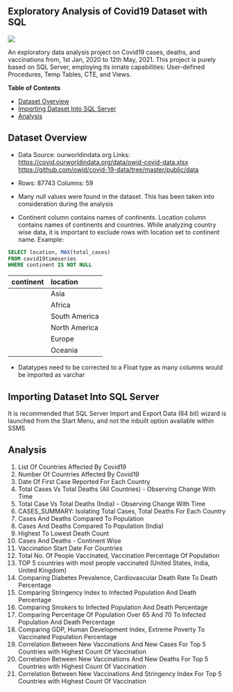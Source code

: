 ## Exploratory Analysis of Covid19 Dataset with SQL 
[![](https://img.shields.io/github/license/shine-jayakumar/Covid19-Exploratory-Analysis-With-SQL)](https://github.com/shine-jayakumar/Covid19-Exploratory-Analysis-With-SQL/blob/Master/LICENSE "![](https://img.shields.io/github/license/shine-jayakumar/Covid19-Exploratory-Analysis-With-SQL)")

An exploratory data analysis project on Covid19 cases, deaths, and vaccinations  from, 1st Jan, 2020 to 12th May, 2021.
This project is purely based on SQL Server, employing its innate capabilities: User-defined Procedures, Temp Tables, CTE, and Views.


**Table of Contents**

- [Dataset Overview](#dataset-overview "Dataset Overview")
- [Importing Dataset Into SQL Server](#Importing-Dataset-Into-SQL-Server "Importing Dataset Into SQL Server")
- [Analysis](#Analysis "Analysis")


## Dataset Overview
- Data Source: ourworldindata.org
Links:
 https://covid.ourworldindata.org/data/owid-covid-data.xlsx
 https://github.com/owid/covid-19-data/tree/master/public/data

- Rows: 87743 Columns: 59
- Many null values were found in the dataset. This has been taken into consideration during the analysis
- Continent column contains names of continents. Location column contains names of continents and countries. While analyzing country wise data, it is important to exclude rows with location set to continent name. 
Example: 
```sql
SELECT location, MAX(total_cases)
FROM covid19timeseries
WHERE continent IS NOT NULL
```

| continent  | location  |
| :------------ |:---------------
|       | Asia  |
|       | Africa      | 
|  | South America        |  
|  | North America        | 
|  | Europe        | 
|  | Oceania        |   
- Datatypes need to be corrected to a Float type as many columns would be imported as varchar

## Importing Dataset Into SQL Server
It is recommended that SQL Server Import and Export Data (64 bit) wizard is launched from the Start Menu, and not the inbuilt option available within SSMS

## Analysis
1. List Of Countries Affected By Covid19
2. Number Of Countries Affected By Covid19
3. Date Of First Case Reported For Each Country
4. Total Cases Vs Total Deaths (All Countries) - Observing Change With Time
5. Total Case Vs Total Deaths (India) - Observing Change With Time
6. CASES_SUMMARY: Isolating Total Cases, Total Deaths For Each Country
7. Cases And Deaths Compared To Population
8. Cases And Deaths Compared To Population (India)
9. Highest To Lowest Death Count
10. Cases And Deaths - Continent Wise
11. Vaccination Start Date For Countries
12. Total No. Of People Vaccinated, Vaccination Percentage Of Population
13. TOP 5 countries with most people vaccinated (United States, India, United Kingdom)
14. Comparing Diabetes Prevalence, Cardiovascular Death Rate To Death Percentage
15. Comparing Stringency Index to Infected Population And Death Percentage
16. Comparing Smokers to Infected Population And Death Percentage
17. Comparing Percentage Of Population Over 65 And 70 To Infected Population And Death Percentage
18. Comparing GDP, Human Development Index, Extreme Poverty To Vaccinated Population Percentage 
19. Correlation Between New Vaccinations And New Cases For Top 5 Countries with Highest Count Of Vaccination
20. Correlation Between New Vaccinations And New Deaths For Top 5 Countries with Highest Count Of Vaccination
21. Correlation Between New Vaccinations And Stringency Index For Top 5 Countries with Highest Count Of Vaccination

